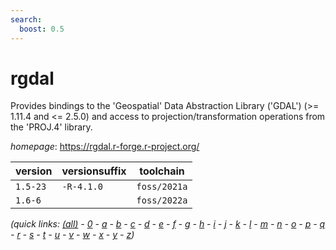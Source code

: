```yaml
---
search:
  boost: 0.5
---
```

# rgdal

Provides bindings to the 'Geospatial' Data Abstraction Library ('GDAL') (>= 1.11.4 and <= 2.5.0) and  access to projection/transformation operations from the 'PROJ.4' library.

*homepage*: <https://rgdal.r-forge.r-project.org/>

version | versionsuffix | toolchain
--------|---------------|----------
``1.5-23`` | ``-R-4.1.0`` | ``foss/2021a``
``1.6-6`` |  | ``foss/2022a``


*(quick links: [(all)](../index.md) - [0](../0/index.md) - [a](../a/index.md) - [b](../b/index.md) - [c](../c/index.md) - [d](../d/index.md) - [e](../e/index.md) - [f](../f/index.md) - [g](../g/index.md) - [h](../h/index.md) - [i](../i/index.md) - [j](../j/index.md) - [k](../k/index.md) - [l](../l/index.md) - [m](../m/index.md) - [n](../n/index.md) - [o](../o/index.md) - [p](../p/index.md) - [q](../q/index.md) - [r](../r/index.md) - [s](../s/index.md) - [t](../t/index.md) - [u](../u/index.md) - [v](../v/index.md) - [w](../w/index.md) - [x](../x/index.md) - [y](../y/index.md) - [z](../z/index.md))*

